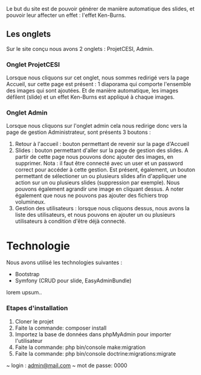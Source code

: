 Le but du site est de pouvoir générer de manière automatique des slides, et pouvoir leur affecter un effet : l'effet Ken-Burns. 

## Les onglets

Sur le site conçu nous avons 2 onglets : ProjetCESI, Admin. 

### Onglet ProjetCESI 
Lorsque nous cliquons sur cet onglet, nous sommes redirigé vers la page Accueil, sur cette page est présent : 
1 diaporama qui comporte l'ensemble des images qui sont ajoutées. Et de manière automatique, les images défilent (slide) et un effet Ken-Burns est appliqué à chaque images. 

### Onglet Admin 
Lorsque nous cliquons sur l'onglet admin cela nous redirige donc vers la page de gestion Administrateur, sont présents 3 boutons : 
1. Retour à l'accueil : bouton permettant de revenir sur la page d'Accueil 
2. Slides : bouton permettant d'aller sur la page de gestion des slides. A partir de cette page nous pouvons donc ajouter des images, en supprimer. 
Nota : il faut être connecté avec un user et un password correct pour accéder à cette gestion. 
Est présent, également, un bouton permettant de sélectioner un ou plusieurs slides afin d'appliquer une action sur un ou plusieurs slides (suppression par exemple). 
Nous pouvons également agrandir une image en cliquant dessus. 
A noter également que nous ne pouvons pas ajouter des fichiers trop volumineux. 
3. Gestion des utilisateurs : lorsque nous cliquons dessus, nous avons la liste des utilisateurs, et nous pouvons en ajouter un ou plusieurs utilisateurs à condition d'être déjà connecté. 

# Technologie 
Nous avons utilisé les technologies suivantes : 
- Bootstrap 
- Symfony (CRUD pour slide, EasyAdminBundle)

lorem upsum..

### Etapes d'installation

1. Cloner le projet 
2. Faite la commande: composer install 
3. Importez la base de données dans phpMyAdmin pour importer l'utilisateur
4. Faite la commande: php bin/console make:migration
5. Faite la commande: php bin/console doctrine:migrations:migrate

~ login : admin@mail.com
~ mot de passe: 0000


